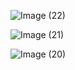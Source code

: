 ![Image (22)](https://github.com/Ayo-Bady/2024-profo/assets/172160346/594fb816-8c00-471c-be38-ca9b280f078f)

![Image (21)](https://github.com/Ayo-Bady/2024-profo/assets/172160346/19ad2db0-bd39-456d-8fd3-d15038c66035)

![Image (20)](https://github.com/Ayo-Bady/2024-profo/assets/172160346/5456c224-8e6e-4dca-b2c2-4ffc41fd4579)
